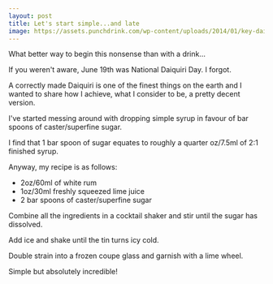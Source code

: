 ```yaml
---
layout: post
title: Let's start simple...and late
image: https://assets.punchdrink.com/wp-content/uploads/2014/01/key-daiquiri.jpg
---
```


What better way to begin this nonsense than with a drink...

If you weren't aware, June 19th was National Daiquiri Day. I forgot.

A correctly made Daiquiri is one of the finest things on the earth and I wanted to share how I achieve, what I consider to be, a pretty decent version.

I've started messing around with dropping simple syrup in favour of bar spoons of caster/superfine sugar.

I find that 1 bar spoon of sugar equates to roughly a quarter oz/7.5ml of 2:1 finished syrup.

Anyway, my recipe is as follows:

* 2oz/60ml of white rum
* 1oz/30ml freshly squeezed lime juice
* 2 bar spoons of caster/superfine sugar

Combine all the ingredients in a cocktail shaker and stir until the sugar has dissolved.

Add ice and shake until the tin turns icy cold.

Double strain into a frozen coupe glass and garnish with a lime wheel.

Simple but absolutely incredible!
